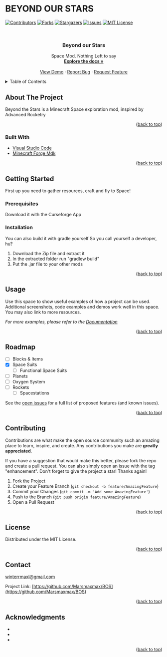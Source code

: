 # BEYOND OUR STARS
<div id="top"></div>

[![Contributors][contributors-shield]][contributors-url]
[![Forks][forks-shield]][forks-url]
[![Stargazers][stars-shield]][stars-url]
[![Issues][issues-shield]][issues-url]
[![MIT License][license-shield]][license-url]



<!-- PROJECT LOGO -->
<br />
<div align="center">
  <a href="https://github.com/Marsmaxmax/BOS">
  </a>

<h3 align="center">Beyond our Stars</h3>

  <p align="center">
    Space Mod. Nothing Left to say
    <br />
    <a href="https://github.com/Marsmaxmax/BOS"><strong>Explore the docs »</strong></a>
    <br />
    <br />
    <a href="https://github.com/Marsmaxmax/BOS">View Demo</a>
    ·
    <a href="https://github.com/Marsmaxmax/BOS/issues">Report Bug</a>
    ·
    <a href="https://github.com/Marsmaxmax/BOS/issues">Request Feature</a>
  </p>
</div>



<!-- TABLE OF CONTENTS -->
<details>
  <summary>Table of Contents</summary>
  <ol>
    <li>
      <a href="#about-the-project">About The Project</a>
      <ul>
        <li><a href="#built-with">Built With</a></li>
      </ul>
    </li>
    <li>
      <a href="#getting-started">Getting Started</a>
      <ul>
        <li><a href="#prerequisites">Prerequisites</a></li>
        <li><a href="#installation">Installation</a></li>
      </ul>
    </li>
    <li><a href="#usage">Usage</a></li>
    <li><a href="#roadmap">Roadmap</a></li>
    <li><a href="#contributing">Contributing</a></li>
    <li><a href="#license">License</a></li>
    <li><a href="#contact">Contact</a></li>
    <li><a href="#acknowledgments">Acknowledgments</a></li>
  </ol>
</details>



<!-- ABOUT THE PROJECT -->
## About The Project

Beyond the Stars is a Minecraft Space exploration mod, inspired by Advanced Rocketry

<p align="right">(<a href="#top">back to top</a>)</p>



### Built With

* [Visual Studio Code](https://code.visualstudio.com)
* [Minecraft Forge Mdk](https://files.minecraftforge.net/net/minecraftforge/forge/index_1.19.2.html)
<p align="right">(<a href="#top">back to top</a>)</p>



<!-- GETTING STARTED -->
## Getting Started
First up you need to gather resources, craft and fly to Space!
### Prerequisites
Download it with the Curseforge App
### Installation
You can also build it with gradle yourself
So you call yourself a developer, hu?
1. Download the Zip file and extract it
2. In the extracted folder run "gradlew build"
3. Put the .jar file to your other mods

<p align="right">(<a href="#top">back to top</a>)</p>



<!-- USAGE EXAMPLES -->
## Usage

Use this space to show useful examples of how a project can be used. Additional screenshots, code examples and demos work well in this space. You may also link to more resources.

_For more examples, please refer to the [Documentation](https://example.com)_

<p align="right">(<a href="#top">back to top</a>)</p>



<!-- ROADMAP -->
## Roadmap

- [ ] Blocks & Items
- [x] Space Suits
  - [ ] Functional Space Suits
- [ ] Planets
- [ ] Oxygen System
- [ ] Rockets
    - [ ] Spacestations

See the [open issues](https://github.com/Marsmaxmax/BOS/issues) for a full list of proposed features (and known issues).

<p align="right">(<a href="#top">back to top</a>)</p>



<!-- CONTRIBUTING -->
## Contributing

Contributions are what make the open source community such an amazing place to learn, inspire, and create. Any contributions you make are **greatly appreciated**.

If you have a suggestion that would make this better, please fork the repo and create a pull request. You can also simply open an issue with the tag "enhancement".
Don't forget to give the project a star! Thanks again!

1. Fork the Project
2. Create your Feature Branch (`git checkout -b feature/AmazingFeature`)
3. Commit your Changes (`git commit -m 'Add some AmazingFeature'`)
4. Push to the Branch (`git push origin feature/AmazingFeature`)
5. Open a Pull Request

<p align="right">(<a href="#top">back to top</a>)</p>



<!-- LICENSE -->
## License

Distributed under the MIT License.

<p align="right">(<a href="#top">back to top</a>)</p>



<!-- CONTACT -->
## Contact

winterrmaxl@gmail.com

Project Link: [https://github.com/Marsmaxmax/BOS](https://github.com/Marsmaxmax/BOS)

<p align="right">(<a href="#top">back to top</a>)</p>



<!-- ACKNOWLEDGMENTS -->
## Acknowledgments

* []()
* []()
* []()

<p align="right">(<a href="#top">back to top</a>)</p>



<!-- MARKDOWN LINKS & IMAGES -->
<!-- https://www.markdownguide.org/basic-syntax/#reference-style-links -->
[contributors-shield]: https://img.shields.io/github/contributors/Marsmaxmax/BOS.svg?style=for-the-badge
[contributors-url]: https://github.com/Marsmaxmax/BOS/graphs/contributors
[forks-shield]: https://img.shields.io/github/forks/Marsmaxmax/BOS.svg?style=for-the-badge
[forks-url]: https://github.com/Marsmaxmax/BOS/network/members
[stars-shield]: https://img.shields.io/github/stars/Marsmaxmax/BOS.svg?style=for-the-badge
[stars-url]: https://github.com/Marsmaxmax/BOS/stargazers
[issues-shield]: https://img.shields.io/github/issues/Marsmaxmax/BOS.svg?style=for-the-badge
[issues-url]: https://github.com/Marsmaxmax/BOS/issues
[license-shield]: https://img.shields.io/github/license/Marsmaxmax/BOS.svg?style=for-the-badge
[license-url]: https://github.com/Marsmaxmax/BOS/blob/master/LICENSE.txt

[product-screenshot]: images/screenshot.png

